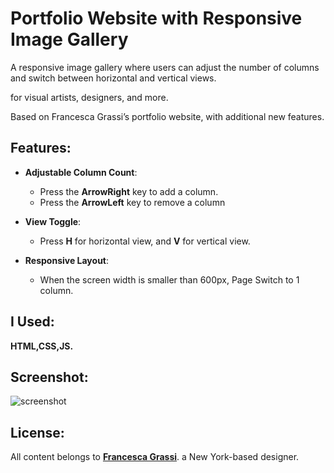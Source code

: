# Portfolio Website with Responsive Image Gallery

A responsive image gallery where users can adjust the number of columns and switch between horizontal and vertical views.

for visual artists, designers, and more.

Based on Francesca Grassi’s portfolio website, with additional new features.

## Features:

- **Adjustable Column Count**:

  - Press the **ArrowRight** key to add a column.
  - Press the **ArrowLeft** key to remove a column

- **View Toggle**:

  - Press **H** for horizontal view, and **V** for vertical view.

- **Responsive Layout**:
  - When the screen width is smaller than 600px, Page Switch to 1 column.

## I Used:

**HTML,CSS,JS.**

## Screenshot:

![screenshot](./img/screenshot.png)

## License:

All content belongs to **[Francesca Grassi](https://francescagrassi.info/)**.
a New York-based designer.
